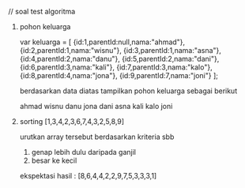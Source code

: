 // soal test algoritma

1. pohon keluarga

   var keluarga = [
		{id:1,parentId:null,nama:"ahmad"},
		{id:2,parentId:1,nama:"wisnu"},
		{id:3,parentId:1,nama:"asna"},
		{id:4,parentId:2,nama:"danu"},
		{id:5,parentId:2,nama:"dani"},
		{id:6,parentId:3,nama:"kali"},
		{id:7,parentId:3,nama:"kalo"},
		{id:8,parentId:4,nama:"jona"},
		{id:9,parentId:7,nama:"joni"}
   ];
   
   berdasarkan data diatas tampilkan pohon keluarga sebagai berikut
   
    ahmad
		wisnu
			danu
				jona
			dani
		asna
			kali
			kalo
				joni
				
2. sorting
	[1,3,4,2,3,6,7,4,3,2,5,8,9]
	
	urutkan array tersebut berdasarkan kriteria sbb
	1. genap lebih dulu daripada ganjil
	2. besar ke kecil
	
	ekspektasi hasil : [8,6,4,4,2,2,9,7,5,3,3,3,1]
